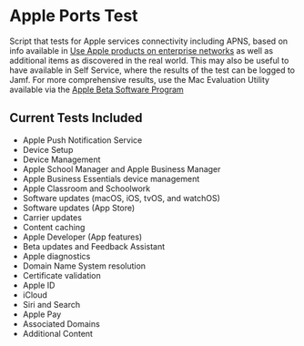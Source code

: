 # Apple Ports Test

Script that tests for Apple services connectivity including APNS, based on info available in [Use Apple products on enterprise networks](https://support.apple.com/en-us/HT210060) as well as additional items as discovered in the real world. This may also be useful to have available in Self Service, where the results of the test can be logged to Jamf. For more comprehensive results, use the Mac Evaluation Utility available via the [Apple Beta Software Program](https://beta.apple.com) 

## Current Tests Included

* Apple Push Notification Service
* Device Setup
* Device Management
* Apple School Manager and Apple Business Manager
* Apple Business Essentials device management
* Apple Classroom and Schoolwork
* Software updates (macOS, iOS, tvOS, and watchOS)
* Software updates (App Store)
* Carrier updates
* Content caching
* Apple Developer (App features)
* Beta updates and Feedback Assistant
* Apple diagnostics
* Domain Name System resolution
* Certificate validation
* Apple ID
* iCloud
* Siri and Search
* Apple Pay
* Associated Domains
* Additional Content
